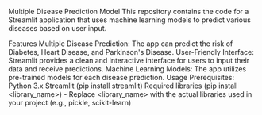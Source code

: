 Multiple Disease Prediction Model
This repository contains the code for a Streamlit application that uses machine learning models to predict various diseases based on user input.

Features
Multiple Disease Prediction: The app can predict the risk of Diabetes, Heart Disease, and Parkinson's Disease.
User-Friendly Interface: Streamlit provides a clean and interactive interface for users to input their data and receive predictions.
Machine Learning Models: The app utilizes pre-trained models for each disease prediction.
Usage
Prerequisites:
Python 3.x
Streamlit (pip install streamlit)
Required libraries (pip install <library_name>) - Replace <library_name> with the actual libraries used in your project (e.g., pickle, scikit-learn)
